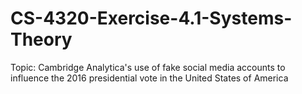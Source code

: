 # CS-4320-Exercise-4.1-Systems-Theory
Topic: Cambridge Analytica's use of fake social media accounts to influence the 2016 presidential vote in the United States of America
